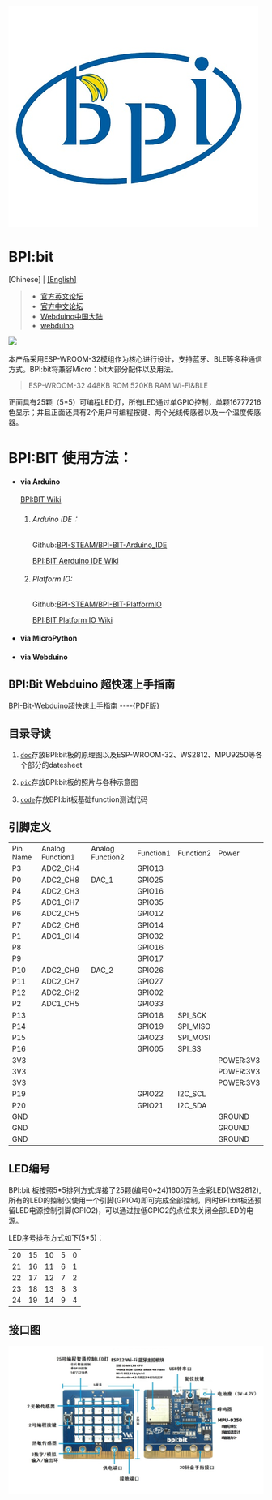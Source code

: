 ![logo](/pic/logo.jpg)

# BPI:bit

[Chinese] | [[English]](/README_EN.md)

> - [官方英文论坛](http://forum.banana-pi.org/c/bpi-webduino/BPI-Webduino)
> - [官方中文论坛](https://forum.banana-pi.org.cn/c/bpi-webduino)
> - [Webduino中国大陆](https://webduino.com.cn/site/)
> - [webduino](https://webduino.io/)

![](https://forum.banana-pi.org.cn/uploads/default/original/2X/7/701a545ab3d423851845b746f7cc4c588c36a561.JPG)

本产品采用ESP-WROOM-32模组作为核心进行设计，支持蓝牙、BLE等多种通信方式。BPI:bit将兼容Micro：bit大部分配件以及用法。

> ESP-WROOM-32
> 448KB ROM
> 520KB RAM
> Wi-Fi&BLE

正面具有25颗（5*5）可编程LED灯，所有LED通过单GPIO控制，单颗16777216色显示；并且正面还具有2个用户可编程按键、两个光线传感器以及一个温度传感器。

# BPI:BIT 使用方法：

- #### via Arduino

  [BPI:BIT Wiki](http://wiki.banana-pi.org/BPI-Bit#Arduino)


  1. ###### Arduino IDE：

      Github:[BPI-STEAM/BPI-BIT-Arduino_IDE](https://github.com/BPI-STEAM/BPI-BIT-Arduino_IDE)

      [BPI:BIT Aerduino IDE Wiki](http://wiki.banana-pi.org/BPI-Bit#Arduino_IDE)

  2. ###### Platform IO:
  
      Github:[BPI-STEAM/BPI-BIT-PlatformIO](https://github.com/BPI-STEAM/BPI-BIT-PlatformIO)

      [BPI:BIT Platform IO Wiki](http://wiki.banana-pi.org/BPI-Bit#Platform_IO)


- #### via MicroPython

- #### via Webduino

## BPI:Bit Webduino 超快速上手指南

[BPI-Bit-Webduino超快速上手指南](/doc/BPI-Bit-Webduino超快速上手指南/BPI-Bit-Webduino超快速上手指南.md)     ----[{PDF版}](/doc/BPI-Bit-Webduino超快速上手指南/BPI-Bit-Webduino超快速上手指南.pdf)

## 目录导读

1. [`doc`](/doc)存放BPI:bit板的原理图以及ESP-WROOM-32、WS2812、MPU9250等各个部分的datesheet

2. [`pic`](/pic)存放BPI:bit板的照片与各种示意图

3. [`code`](/code)存放BPI:bit板基础function测试代码

## 引脚定义

<table>
  <tr><td>Pin Name</td><td>Analog Function1</td><td>Analog Function2</td><td>Function1</td><td>Function2</td><td>Power</td></tr>
  <tr><td>P3</td><td>ADC2_CH4</td><td></td><td>GPIO13</td><td></td><td></td></tr>
  <tr><td>P0</td><td>ADC2_CH8</td><td>DAC_1</td><td>GPIO25</td><td></td><td></td></tr>
  <tr><td>P4</td><td>ADC2_CH3</td><td></td><td>GPIO16</td><td></td><td></td></tr>
  <tr><td>P5</td><td>ADC1_CH7</td><td></td><td>GPIO35</td><td></td><td></td></tr>
  <tr><td>P6</td><td>ADC2_CH5</td><td></td><td>GPIO12</td><td></td><td></td></tr>
  <tr><td>P7</td><td>ADC2_CH6</td><td></td><td>GPIO14</td><td></td><td></td></tr>
  <tr><td>P1</td><td>ADC1_CH4</td><td></td><td>GPIO32</td><td></td><td></td></tr>
  <tr><td>P8</td><td></td><td></td><td>GPIO16</td><td></td><td></td></tr>
  <tr><td>P9</td><td></td><td></td><td>GPIO17</td><td></td><td></td></tr>
  <tr><td>P10</td><td>ADC2_CH9</td><td>DAC_2</td><td>GPIO26</td><td></td><td></td></tr>
  <tr><td>P11</td><td>ADC2_CH7</td><td></td><td>GPIO27</td><td></td><td></td></tr>
  <tr><td>P12</td><td>ADC2_CH2</td><td></td><td>GPIO02</td><td></td><td></td></tr>
  <tr><td>P2</td><td>ADC1_CH5</td><td></td><td>GPIO33</td><td></td><td></td></tr>
  <tr><td>P13</td><td></td><td></td><td>GPIO18</td><td>SPI_SCK</td><td></td></tr>
  <tr><td>P14</td><td></td><td></td><td>GPIO19</td><td>SPI_MISO</td><td></td></tr>
  <tr><td>P15</td><td></td><td></td><td>GPIO23</td><td>SPI_MOSI</td><td></td></tr>
  <tr><td>P16</td><td></td><td></td><td>GPIO05</td><td>SPI_SS</td><td></td></tr>
  <tr><td>3V3</td><td></td><td></td><td></td><td></td><td>POWER:3V3</td></tr>
  <tr><td>3V3</td><td></td><td></td><td></td><td></td><td>POWER:3V3</td></tr>
  <tr><td>3V3</td><td></td><td></td><td></td><td></td><td>POWER:3V3</td></tr>
  <tr><td>P19</td><td></td><td></td><td>GPIO22</td><td>I2C_SCL</td><td></td></tr>
  <tr><td>P20</td><td></td><td></td><td>GPIO21</td><td>I2C_SDA</td><td></td></tr>
  <tr><td>GND</td><td></td><td></td><td></td><td></td><td>GROUND</td></tr>
  <tr><td>GND</td><td></td><td></td><td></td><td></td><td>GROUND</td></tr>
  <tr><td>GND</td><td></td><td></td><td></td><td></td><td>GROUND</td></tr>
</table>


## LED编号

BPI:bit 板按照5*5排列方式焊接了25颗(编号0~24)1600万色全彩LED(WS2812),所有的LED的控制仅使用一个引脚(GPIO4)即可完成全部控制，同时BPI:bit板还预留LED电源控制引脚(GPIO2)，可以通过拉低GPIO2的点位来关闭全部LED的电源。

LED序号排布方式如下(5*5)：

<table>
  <tr>  <td>20</td>  <td>15</td>  <td>10</td>  <td>5</td>  <td>0</td>  </tr>
  <tr>  <td>21</td>  <td>16</td>  <td>11</td>  <td>6</td>  <td>1</td>  </tr>
  <tr>  <td>22</td>  <td>17</td>  <td>12</td>  <td>7</td>  <td>2</td>  </tr>
  <tr>  <td>23</td>  <td>18</td>  <td>13</td>  <td>8</td>  <td>3</td>  </tr>
  <tr>  <td>24</td>  <td>19</td>  <td>14</td>  <td>9</td>  <td>4</td>  </tr>
</table>

## 接口图

![Interface zh_CN](/pic/Interface_zh_CN.JPG)

